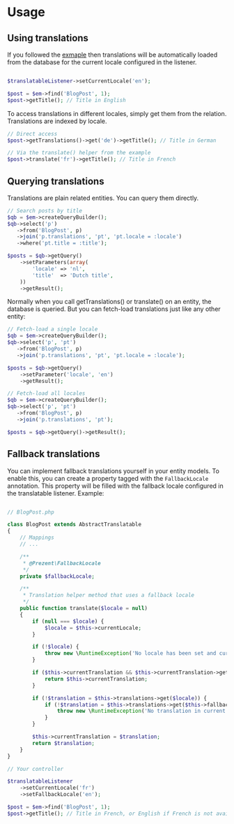 Usage
=====

## Using translations

If you followed the [exmaple](getting-started.md) then translations will be automatically
loaded from the database for the current locale configured in the listener.

```php

$translatableListener->setCurrentLocale('en');

$post = $em->find('BlogPost', 1);
$post->getTitle(); // Title in English
```

To access translations in different locales, simply get them from the relation.
Translations are indexed by locale.

```php
// Direct access
$post->getTranslations()->get('de')->getTitle(); // Title in German

// Via the translate() helper from the example
$post->translate('fr')->getTitle(); // Title in French
```

## Querying translations

Translations are plain related entities. You can query them directly.

```php
// Search posts by title
$qb = $em->createQueryBuilder();
$qb->select('p')
   ->from('BlogPost', p)
   ->join('p.translations', 'pt', 'pt.locale = :locale')
   ->where('pt.title = :title');

$posts = $qb->getQuery()
    ->setParameters(array(
        'locale' => 'nl',
        'title'  => 'Dutch title',
    ))
    ->getResult();
```

Normally when you call getTranslations() or translate() on an entity, the database is queried. But
you can fetch-load translations just like any other entity:

```php
// Fetch-load a single locale
$qb = $em->createQueryBuilder();
$qb->select('p', 'pt')
   ->from('BlogPost', p)
   ->join('p.translations', 'pt', 'pt.locale = :locale');

$posts = $qb->getQuery()
    ->setParameter('locale', 'en')
    ->getResult();

// Fetch-load all locales
$qb = $em->createQueryBuilder();
$qb->select('p', 'pt')
   ->from('BlogPost', p)
   ->join('p.translations', 'pt');

$posts = $qb->getQuery()->getResult();
```

## Fallback translations

You can implement fallback translations yourself in your entity models. To enable this, you can create
a property tagged with the `FallbackLocale` annotation. This property will be filled with the fallback locale
configured in the translatable listener. Example:

```php

// BlogPost.php

class BlogPost extends AbstractTranslatable
{
    // Mappings
    // ...

    /**
     * @Prezent\FallbackLocale
     */
    private $fallbackLocale;

    /**
     * Translation helper method that uses a fallback locale
     */
    public function translate($locale = null)
    {
        if (null === $locale) {
            $locale = $this->currentLocale;
        }

        if (!$locale) {
            throw new \RuntimeException('No locale has been set and currentLocale is empty');
        }

        if ($this->currentTranslation && $this->currentTranslation->getLocale() === $locale) {
            return $this->currentTranslation;
        }

        if (!$translation = $this->translations->get($locale)) {
            if (!$translation = $this->translations->get($this->fallbackLocale)) {
                throw new \RuntimeException('No translation in current or fallback locale');
            }
        }

        $this->currentTranslation = $translation;
        return $translation;
    }
}

// Your controller

$translatableListener
    ->setCurrentLocale('fr')
    ->setFallbackLocale('en');

$post = $em->find('BlogPost', 1);
$post->getTitle(); // Title in French, or English if French is not available
```
